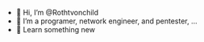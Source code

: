 - 👋 Hi, I’m @Rothtvonchild
- 👀 I’m a programer, network engineer, and pentester,  ...
- 🌱 Learn something new

<!---
Rothtvonchild/Rothtvonchild is a ✨ special ✨ repository because its `README.md` (this file) appears on your GitHub profile.
You can click the Preview link to take a look at your changes.
--->
